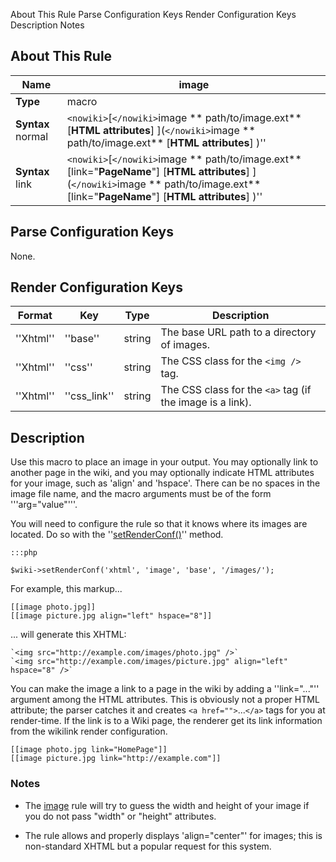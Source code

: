  About This Rule Parse Configuration Keys Render Configuration Keys Description Notes
##  About This Rule

 | **Name**          | image                                                                                                                                                                                | 
 | --------          | -----                                                                                                                                                                                | 
 | **Type**          | macro                                                                                                                                                                                | 
 | **Syntax** normal | `<nowiki>`[`</nowiki>`image ** path/to/image.ext** [**HTML attributes**] ](`</nowiki>`image ** path/to/image.ext** [**HTML attributes**] )''                                             | 
 | **Syntax** link   | `<nowiki>`[`</nowiki>`image ** path/to/image.ext** [link="**PageName**"] [**HTML attributes**] ](`</nowiki>`image ** path/to/image.ext** [link="**PageName**"] [**HTML attributes**] )'' | 

##  Parse Configuration Keys

None.

##  Render Configuration Keys

 | **Format** | **Key**      | **Type** | **Description**                                         | 
 | ---------- | -------      | -------- | ---------------                                         | 
 | ''Xhtml''  | ''base''     | string   | The base URL path to a directory of images.             | 
 | ''Xhtml''  | ''css''      | string   | The CSS class for the `<img />` tag.                      | 
 | ''Xhtml''  | ''css_link'' | string   | The CSS class for the `<a>` tag (if the image is a link). | 

##  Description

Use this macro to place an image in your output.  You may optionally link to another page in the wiki, and you may optionally indicate HTML attributes for your image, such as 'align' and 'hspace'.  There can be no spaces in the image file name, and the macro arguments must be of the form '''arg="value"'''.

You will need to configure the rule so that it knows where its images are located.  Do so with the ''[setRenderConf()](MethodSetRenderConf)'' method.

	:::php
	
	$wiki->setRenderConf('xhtml', 'image', 'base', '/images/');

For example, this markup...

	
	
	[[image photo.jpg]]
	[[image picture.jpg align="left" hspace="8"]]

... will generate this XHTML:

	
	
	`<img src="http://example.com/images/photo.jpg" />`
	`<img src="http://example.com/images/picture.jpg" align="left" hspace="8" />`

You can make the image a link to a page in the wiki by adding a ''link="..."'' argument among the HTML attributes.  This is obviously not a proper HTML attribute; the parser catches it and creates `<a href="">`...`</a>` tags for you at render-time.  If the link is to a Wiki page, the renderer get its link information from the wikilink render configuration.

	
	
	[[image photo.jpg link="HomePage"]]
	[[image picture.jpg link="http://example.com"]]

###  Notes

*  The [image](image) rule will try to guess the width and height of your image if you do not pass "width" or "height" attributes.

*  The rule allows and properly displays 'align="center"' for images; this is non-standard XHTML but a popular request for this system.
